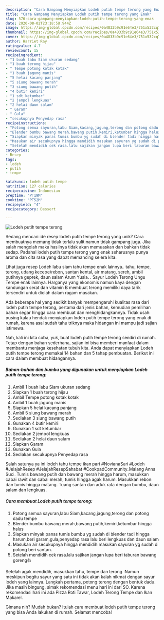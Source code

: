 ```yaml
---
description: "Cara Gampang Menyiapkan Lodeh putih tempe terong yang Enak"
title: "Cara Gampang Menyiapkan Lodeh putih tempe terong yang Enak"
slug: 576-cara-gampang-menyiapkan-lodeh-putih-tempe-terong-yang-enak
date: 2020-08-02T23:18:58.944Z
image: https://img-global.cpcdn.com/recipes/0a4833b9c91e64e3/751x532cq70/lodeh-putih-tempe-terong-foto-resep-utama.jpg
thumbnail: https://img-global.cpcdn.com/recipes/0a4833b9c91e64e3/751x532cq70/lodeh-putih-tempe-terong-foto-resep-utama.jpg
cover: https://img-global.cpcdn.com/recipes/0a4833b9c91e64e3/751x532cq70/lodeh-putih-tempe-terong-foto-resep-utama.jpg
author: Harriet Ray
ratingvalue: 4.7
reviewcount: 15
recipeingredient:
- "1 buah labu Siam ukuran sedang"
- "1 buah terong hijau"
- " Tempe potong kotak kotak"
- "1 buah jagung manis"
- "5 helai kacang panjang"
- "5 siung bawang merah"
- "3 siung bawang putih"
- "4 butir kemiri"
- "1 sdt ketumbar"
- "2 jempol lengkuas"
- "2 helai daun salam"
- " Garam"
- " Gula"
- "secukupnya Penyedap rasa"
recipeinstructions:
- "Potong semua sayuran,labu Siam,kacang,jagung,terong dan potong dadu tempe"
- "Blender bumbu bawang merah,bawang putih,kemiri,ketumbar hingga halus"
- "Siapkan minyak panas tumis bumbu yg sudah di blender tadi hingga harum,beri garam,gula,penyedap rasa lalu beri lengkuas dan daun salam"
- "Masukan air secukupnya hingga mendidih masukan sayuran yg sudah di potong beri santan."
- "Setelah mendidih cek rasa.lalu sajikan jangan lupa beri taburan bawang goreng👍"
categories:
- Resep
tags:
- lodeh
- putih
- tempe

katakunci: lodeh putih tempe 
nutrition: 127 calories
recipecuisine: Indonesian
preptime: "PT19M"
cooktime: "PT52M"
recipeyield: "4"
recipecategory: Dessert

---
```



![Lodeh putih tempe terong](https://img-global.cpcdn.com/recipes/0a4833b9c91e64e3/751x532cq70/lodeh-putih-tempe-terong-foto-resep-utama.jpg)

Sedang mencari ide resep lodeh putih tempe terong yang unik? Cara membuatnya memang tidak terlalu sulit namun tidak gampang juga. Jika salah mengolah maka hasilnya tidak akan memuaskan dan bahkan tidak sedap. Padahal lodeh putih tempe terong yang enak seharusnya punya aroma dan cita rasa yang dapat memancing selera kita.

Lihat juga resep Lodeh labu siam tahu tempe enak lainnya.. tahu, tempe, terong, udang kecepe/rebon, santan kental, air matang, sereh, ambil putihnya geprek, daun salam Arum Yusia. . Sayur Lodeh Terong Ungu Tempe enak lainnya. Harganya yang ekonomis namun kaya dengan kandungan serat dan vitamin B membuat terong memiliki daya tarik tersendiri untuk diolah dalam ragam masakan.

Ada beberapa hal yang sedikit banyak mempengaruhi kualitas rasa dari lodeh putih tempe terong, pertama dari jenis bahan, kemudian pemilihan bahan segar hingga cara membuat dan menghidangkannya. Tidak usah pusing kalau hendak menyiapkan lodeh putih tempe terong yang enak di rumah, karena asal sudah tahu triknya maka hidangan ini mampu jadi sajian istimewa.


Nah, kali ini kita coba, yuk, buat lodeh putih tempe terong sendiri di rumah. Tetap dengan bahan sederhana, sajian ini bisa memberi manfaat dalam membantu menjaga kesehatan tubuh kita. Anda dapat menyiapkan Lodeh putih tempe terong memakai 14 bahan dan 5 tahap pembuatan. Berikut ini cara dalam membuat hidangannya.

<!--inarticleads1-->

##### Bahan-bahan dan bumbu yang digunakan untuk menyiapkan Lodeh putih tempe terong:

1. Ambil 1 buah labu Siam ukuran sedang
1. Siapkan 1 buah terong hijau
1. Ambil  Tempe potong kotak kotak
1. Ambil 1 buah jagung manis
1. Siapkan 5 helai kacang panjang
1. Ambil 5 siung bawang merah
1. Sediakan 3 siung bawang putih
1. Gunakan 4 butir kemiri
1. Gunakan 1 sdt ketumbar
1. Sediakan 2 jempol lengkuas
1. Sediakan 2 helai daun salam
1. Siapkan  Garam
1. Gunakan  Gula
1. Sediakan secukupnya Penyedap rasa


Salah satunya ya ini lodeh tahu tempe ikan pari #NovianaSari #Lodeh #JelajahResep #JelajahResepSahabat #CookpadCommunity_Malang Anna Suci. Tumis bawang putih dan bawang merah hingga harum, masukkan cabai rawit dan cabai merah, tumis hingga agak harum. Masukkan rebon dan tumis hingga matang. Tuang santan dan aduk rata dengan bumbu, daun salam dan lengkuas. 

<!--inarticleads2-->

##### Cara membuat Lodeh putih tempe terong:

1. Potong semua sayuran,labu Siam,kacang,jagung,terong dan potong dadu tempe
1. Blender bumbu bawang merah,bawang putih,kemiri,ketumbar hingga halus
1. Siapkan minyak panas tumis bumbu yg sudah di blender tadi hingga harum,beri garam,gula,penyedap rasa lalu beri lengkuas dan daun salam
1. Masukan air secukupnya hingga mendidih masukan sayuran yg sudah di potong beri santan.
1. Setelah mendidih cek rasa.lalu sajikan jangan lupa beri taburan bawang goreng👍


Setelah agak mendidih, masukkan tahu, tempe dan terong. Namun meskipun begitu sayur yang satu ini tidak akan kalah nikmat dengan sayur lodeh yang lainnya. Langkah pertama, potong terong dengan bentuk dadu. Jika masih bingung, simak rekomendasi menu hari ini dari SO. Karena rekomendasi hari ini ada Pizza Roti Tawar, Lodeh Terong Tempe dan Ikan Makarel. 

Gimana nih? Mudah bukan? Itulah cara membuat lodeh putih tempe terong yang bisa Anda lakukan di rumah. Selamat mencoba!

